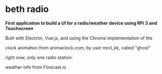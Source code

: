# beth radio

**First application to build a UI for a radio/weather device using RPi 3 and Touchscreen**

Built with Electron, Vue.js, and using the Chrome implementation of the <audio> tag,
running on the ALSA sound subsystem on the RPi

clock animation from animaclock.com, by user mrcl_kk, called "ghost"

right now, only one radio station.

weather info from Forecast.io


